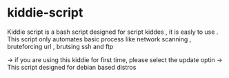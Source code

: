 # kiddie-script
Kiddie script is a bash script designed for script kiddes , it is easly to use . This script only automates basic process like network scanning , bruteforcing url , brutsing ssh and ftp 



-> if you are using this kiddie for first time, please select the update optin 
-> This script designed for debian based distros

